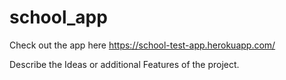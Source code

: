 # school_app
Check out the app here https://school-test-app.herokuapp.com/

Describe the Ideas or additional Features of the project.

